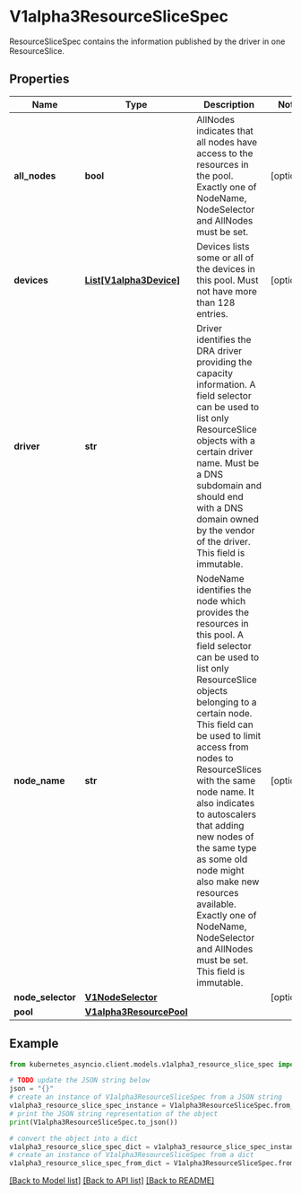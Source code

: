 # V1alpha3ResourceSliceSpec

ResourceSliceSpec contains the information published by the driver in one ResourceSlice.

## Properties

Name | Type | Description | Notes
------------ | ------------- | ------------- | -------------
**all_nodes** | **bool** | AllNodes indicates that all nodes have access to the resources in the pool.  Exactly one of NodeName, NodeSelector and AllNodes must be set. | [optional] 
**devices** | [**List[V1alpha3Device]**](V1alpha3Device.md) | Devices lists some or all of the devices in this pool.  Must not have more than 128 entries. | [optional] 
**driver** | **str** | Driver identifies the DRA driver providing the capacity information. A field selector can be used to list only ResourceSlice objects with a certain driver name.  Must be a DNS subdomain and should end with a DNS domain owned by the vendor of the driver. This field is immutable. | 
**node_name** | **str** | NodeName identifies the node which provides the resources in this pool. A field selector can be used to list only ResourceSlice objects belonging to a certain node.  This field can be used to limit access from nodes to ResourceSlices with the same node name. It also indicates to autoscalers that adding new nodes of the same type as some old node might also make new resources available.  Exactly one of NodeName, NodeSelector and AllNodes must be set. This field is immutable. | [optional] 
**node_selector** | [**V1NodeSelector**](V1NodeSelector.md) |  | [optional] 
**pool** | [**V1alpha3ResourcePool**](V1alpha3ResourcePool.md) |  | 

## Example

```python
from kubernetes_asyncio.client.models.v1alpha3_resource_slice_spec import V1alpha3ResourceSliceSpec

# TODO update the JSON string below
json = "{}"
# create an instance of V1alpha3ResourceSliceSpec from a JSON string
v1alpha3_resource_slice_spec_instance = V1alpha3ResourceSliceSpec.from_json(json)
# print the JSON string representation of the object
print(V1alpha3ResourceSliceSpec.to_json())

# convert the object into a dict
v1alpha3_resource_slice_spec_dict = v1alpha3_resource_slice_spec_instance.to_dict()
# create an instance of V1alpha3ResourceSliceSpec from a dict
v1alpha3_resource_slice_spec_from_dict = V1alpha3ResourceSliceSpec.from_dict(v1alpha3_resource_slice_spec_dict)
```
[[Back to Model list]](../README.md#documentation-for-models) [[Back to API list]](../README.md#documentation-for-api-endpoints) [[Back to README]](../README.md)


